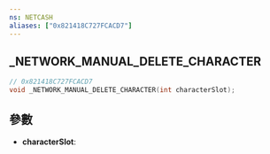 ```yaml
---
ns: NETCASH
aliases: ["0x821418C727FCACD7"]
---
```

## _NETWORK_MANUAL_DELETE_CHARACTER

```c
// 0x821418C727FCACD7
void _NETWORK_MANUAL_DELETE_CHARACTER(int characterSlot);
```


## 參數
* **characterSlot**: 

